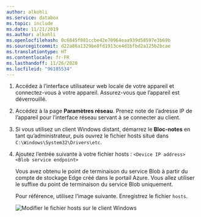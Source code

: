 ```yaml
---
author: alkohli
ms.service: databox
ms.topic: include
ms.date: 11/21/2019
ms.author: alkohli
ms.openlocfilehash: 0c6845f081ccbe42e70964eaa939d58597e3b69b
ms.sourcegitcommit: d22a86a1329be8fd1913ce4d1bfbd2a125b2bcae
ms.translationtype: HT
ms.contentlocale: fr-FR
ms.lasthandoff: 11/26/2020
ms.locfileid: "96185534"
---
```

1. Accédez à l’interface utilisateur web locale de votre appareil et connectez-vous à votre appareil. Assurez-vous que l’appareil est déverrouillé.

2. Accédez à la page **Paramètres réseau**. Prenez note de l’adresse IP de l’appareil pour l’interface réseau servant à se connecter au client.

3. Si vous utilisez un client Windows distant, démarrez le **Bloc-notes** en tant qu’administrateur, puis ouvrez le fichier hosts situé dans `C:\Windows\System32\Drivers\etc`.

4. Ajoutez l’entrée suivante à votre fichier hosts : `<Device IP address> <Blob service endpoint>`

    Vous avez obtenu le point de terminaison du service Blob à partir du compte de stockage Edge créé dans le portail Azure. Vous allez utiliser le suffixe du point de terminaison du service Blob uniquement.

    Pour référence, utilisez l’image suivante. Enregistrez le fichier `hosts`.

    ![Modifier le fichier hosts sur le client Windows](media/azure-stack-edge-gateway-add-device-ip-address-blob-service-endpoint/hosts-file-1.png)